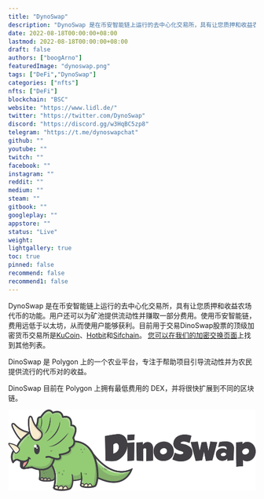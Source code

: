 ```yaml
---
title: "DynoSwap"
description: "DynoSwap 是在币安智能链上运行的去中心化交易所，具有让您质押和收益农场代币的功能。"
date: 2022-08-18T00:00:00+08:00
lastmod: 2022-08-18T00:00:00+08:00
draft: false
authors: ["boogArno"]
featuredImage: "dynoswap.png"
tags: ["DeFi","DynoSwap"]
categories: ["nfts"]
nfts: ["DeFi"]
blockchain: "BSC"
website: "https://www.lidl.de/"
twitter: "https://twitter.com/DynoSwap"
discord: "https://discord.gg/w3HqBC5zp8"
telegram: "https://t.me/dynoswapchat"
github: ""
youtube: ""
twitch: ""
facebook: ""
instagram: ""
reddit: ""
medium: ""
steam: ""
gitbook: ""
googleplay: ""
appstore: ""
status: "Live"
weight: 
lightgallery: true
toc: true
pinned: false
recommend: false
recommend1: false
---
```

DynoSwap 是在币安智能链上运行的去中心化交易所，具有让您质押和收益农场代币的功能。用户还可以为矿池提供流动性并赚取一部分费用。使用币安智能链，费用远低于以太坊，从而使用户能够获利。目前用于交易DinoSwap股票的顶级加密货币交易所是[KuCoin](https://coinmarketcap.com/exchanges/kucoin/)、[Hotbit](https://coinmarketcap.com/exchanges/hotbit/)和[Sifchain](https://coinmarketcap.com/exchanges/sifchain/)。 [您可以在我们的加密交换页面](https://coinmarketcap.com/rankings/exchanges/)上找到其他列表。

DinoSwap 是 Polygon 上的一个农业平台，专注于帮助项目引导流动性并为农民提供流行的代币对的收益。

DinoSwap 目前在 Polygon 上拥有最低费用的 DEX，并将很快扩展到不同的区块链。

![logo](logo.png)

